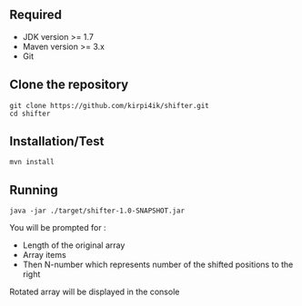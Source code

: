 Required
-----------
* JDK version >= 1.7
* Maven version >= 3.x
* Git

Clone the repository
-----------
	git clone https://github.com/kirpi4ik/shifter.git
	cd shifter

Installation/Test
-----------

    mvn install
	
Running
-----------
	java -jar ./target/shifter-1.0-SNAPSHOT.jar

	
You will be prompted for :
* Length of the original array 
* Array items
* Then N-number which represents number of the shifted positions to the right

Rotated array will be displayed in the console
	
